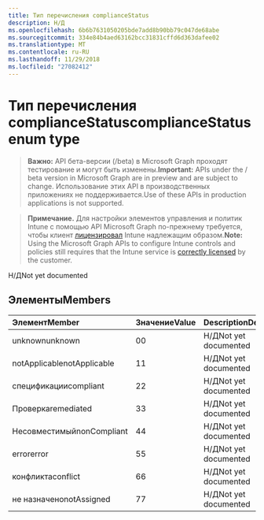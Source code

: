 ```yaml
---
title: Тип перечисления complianceStatus
description: Н/Д
ms.openlocfilehash: 6b6b7631050205bde7add8b90bb79c047de68abe
ms.sourcegitcommit: 334e84b4aed63162bcc31831cffd6d363dafee02
ms.translationtype: MT
ms.contentlocale: ru-RU
ms.lasthandoff: 11/29/2018
ms.locfileid: "27082412"
---
```

# <a name="compliancestatus-enum-type"></a><span data-ttu-id="6bc67-103">Тип перечисления complianceStatus</span><span class="sxs-lookup"><span data-stu-id="6bc67-103">complianceStatus enum type</span></span>

> <span data-ttu-id="6bc67-104">**Важно:** API бета-версии (/beta) в Microsoft Graph проходят тестирование и могут быть изменены.</span><span class="sxs-lookup"><span data-stu-id="6bc67-104">**Important:** APIs under the / beta version in Microsoft Graph are in preview and are subject to change.</span></span> <span data-ttu-id="6bc67-105">Использование этих API в производственных приложениях не поддерживается.</span><span class="sxs-lookup"><span data-stu-id="6bc67-105">Use of these APIs in production applications is not supported.</span></span>

> <span data-ttu-id="6bc67-106">**Примечание.** Для настройки элементов управления и политик Intune с помощью API Microsoft Graph по-прежнему требуется, чтобы клиент [лицензировал](https://go.microsoft.com/fwlink/?linkid=839381) Intune надлежащим образом.</span><span class="sxs-lookup"><span data-stu-id="6bc67-106">**Note:** Using the Microsoft Graph APIs to configure Intune controls and policies still requires that the Intune service is [correctly licensed](https://go.microsoft.com/fwlink/?linkid=839381) by the customer.</span></span>

<span data-ttu-id="6bc67-107">Н/Д</span><span class="sxs-lookup"><span data-stu-id="6bc67-107">Not yet documented</span></span>
## <a name="members"></a><span data-ttu-id="6bc67-108">Элементы</span><span class="sxs-lookup"><span data-stu-id="6bc67-108">Members</span></span>
|<span data-ttu-id="6bc67-109">Элемент</span><span class="sxs-lookup"><span data-stu-id="6bc67-109">Member</span></span>|<span data-ttu-id="6bc67-110">Значение</span><span class="sxs-lookup"><span data-stu-id="6bc67-110">Value</span></span>|<span data-ttu-id="6bc67-111">Description</span><span class="sxs-lookup"><span data-stu-id="6bc67-111">Description</span></span>|
|:---|:---|:---|
|<span data-ttu-id="6bc67-112">unknown</span><span class="sxs-lookup"><span data-stu-id="6bc67-112">unknown</span></span>|<span data-ttu-id="6bc67-113">0</span><span class="sxs-lookup"><span data-stu-id="6bc67-113">0</span></span>|<span data-ttu-id="6bc67-114">Н/Д</span><span class="sxs-lookup"><span data-stu-id="6bc67-114">Not yet documented</span></span>|
|<span data-ttu-id="6bc67-115">notApplicable</span><span class="sxs-lookup"><span data-stu-id="6bc67-115">notApplicable</span></span>|<span data-ttu-id="6bc67-116">1</span><span class="sxs-lookup"><span data-stu-id="6bc67-116">1</span></span>|<span data-ttu-id="6bc67-117">Н/Д</span><span class="sxs-lookup"><span data-stu-id="6bc67-117">Not yet documented</span></span>|
|<span data-ttu-id="6bc67-118">спецификации</span><span class="sxs-lookup"><span data-stu-id="6bc67-118">compliant</span></span>|<span data-ttu-id="6bc67-119">2</span><span class="sxs-lookup"><span data-stu-id="6bc67-119">2</span></span>|<span data-ttu-id="6bc67-120">Н/Д</span><span class="sxs-lookup"><span data-stu-id="6bc67-120">Not yet documented</span></span>|
|<span data-ttu-id="6bc67-121">Проверка</span><span class="sxs-lookup"><span data-stu-id="6bc67-121">remediated</span></span>|<span data-ttu-id="6bc67-122">3</span><span class="sxs-lookup"><span data-stu-id="6bc67-122">3</span></span>|<span data-ttu-id="6bc67-123">Н/Д</span><span class="sxs-lookup"><span data-stu-id="6bc67-123">Not yet documented</span></span>|
|<span data-ttu-id="6bc67-124">Несовместимый</span><span class="sxs-lookup"><span data-stu-id="6bc67-124">nonCompliant</span></span>|<span data-ttu-id="6bc67-125">4</span><span class="sxs-lookup"><span data-stu-id="6bc67-125">4</span></span>|<span data-ttu-id="6bc67-126">Н/Д</span><span class="sxs-lookup"><span data-stu-id="6bc67-126">Not yet documented</span></span>|
|<span data-ttu-id="6bc67-127">error</span><span class="sxs-lookup"><span data-stu-id="6bc67-127">error</span></span>|<span data-ttu-id="6bc67-128">5</span><span class="sxs-lookup"><span data-stu-id="6bc67-128">5</span></span>|<span data-ttu-id="6bc67-129">Н/Д</span><span class="sxs-lookup"><span data-stu-id="6bc67-129">Not yet documented</span></span>|
|<span data-ttu-id="6bc67-130">конфликта</span><span class="sxs-lookup"><span data-stu-id="6bc67-130">conflict</span></span>|<span data-ttu-id="6bc67-131">6</span><span class="sxs-lookup"><span data-stu-id="6bc67-131">6</span></span>|<span data-ttu-id="6bc67-132">Н/Д</span><span class="sxs-lookup"><span data-stu-id="6bc67-132">Not yet documented</span></span>|
|<span data-ttu-id="6bc67-133">не назначено</span><span class="sxs-lookup"><span data-stu-id="6bc67-133">notAssigned</span></span>|<span data-ttu-id="6bc67-134">7</span><span class="sxs-lookup"><span data-stu-id="6bc67-134">7</span></span>|<span data-ttu-id="6bc67-135">Н/Д</span><span class="sxs-lookup"><span data-stu-id="6bc67-135">Not yet documented</span></span>|





